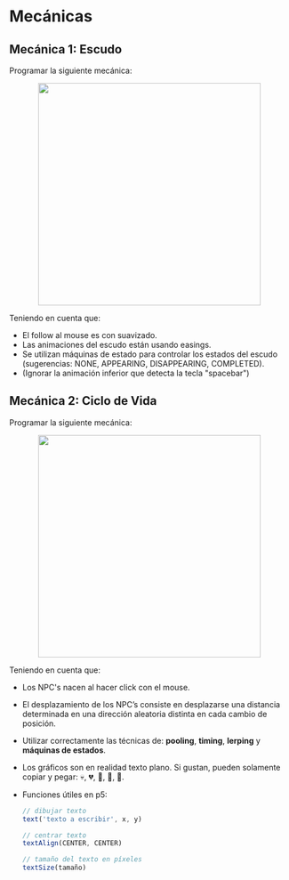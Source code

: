 # Mecánicas

## Mecánica 1: Escudo

Programar la siguiente mecánica: 

<p align="center">
	<img src="https://s6.gifyu.com/images/outdcbf92cd6eb05254.gif" width="400px" />
</p>

Teniendo en cuenta que:

- El follow al mouse es con suavizado.
- Las animaciones del escudo están usando easings.
- Se utilizan máquinas de estado para controlar los estados del escudo (sugerencias: NONE, APPEARING, DISAPPEARING, COMPLETED).
- (Ignorar la animación inferior que detecta la tecla "spacebar")

  

## Mecánica 2: Ciclo de Vida

Programar la siguiente mecánica: 

<p align="center">
	<img src="https://s6.gifyu.com/images/outb8209e52c40afd7d.gif" width="400px" />
</p>

Teniendo en cuenta que:

- Los NPC's nacen al hacer click con el mouse.

- El desplazamiento de los NPC’s consiste en desplazarse una distancia determinada en una dirección aleatoria distinta en cada cambio de posición.

- Utilizar correctamente las técnicas de: **pooling**, **timing**, **lerping** y **máquinas de estados**.

- Los gráficos son en realidad texto plano. Si gustan, pueden solamente copiar y pegar: 💀, 💔, 🙁, 🙂, 🤩.

- Funciones útiles en p5:

  ```javascript
  // dibujar texto
  text('texto a escribir', x, y)

  // centrar texto
  textAlign(CENTER, CENTER)
  
  // tamaño del texto en píxeles
  textSize(tamaño)
  ```
  
  

